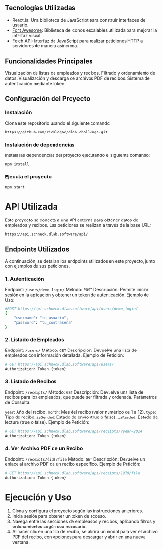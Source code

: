 ## Tecnologías Utilizadas

- [React.js]([https://reactjs.org/docs/getting-started.html](https://react.dev/learn)): Una biblioteca de JavaScript para construir interfaces de usuario.
- [Font Awesome](https://fontawesome.com/docs): Biblioteca de iconos escalables utilizada para mejorar la interfaz visual.
- [Fetch API](https://developer.mozilla.org/en-US/docs/Web/API/Fetch_API): Interfaz de JavaScript para realizar peticiones HTTP a servidores de manera asíncrona.

## Funcionalidades Principales
Visualización de listas de empleados y recibos.
Filtrado y ordenamiento de datos.
Visualización y descarga de archivos PDF de recibos.
Sistema de autenticación mediante token.

## Configuración del Proyecto
### Instalación

Clona este repositorio usando el siguiente comando:

```bash
https://github.com/ricklegac/dlab-challenge.git

```
### Instalación de dependencias

Instala las dependencias del proyecto ejecutando el siguiente comando:

```bash
npm install

```
### Ejecuta el proyecto

```bash
npm start

```
# API Utilizada

Este proyecto se conecta a una API externa para obtener datos de empleados y recibos. Las peticiones se realizan a través de la base URL:

```arduino
https://api.schneck.dlab.software/api/
```
## Endpoints Utilizados
A continuación, se detallan los endpoints utilizados en este proyecto, junto con ejemplos de sus peticiones.

### 1. Autenticación
Endpoint: `/users/demo_login/`
Método: `POST`
Descripción: Permite iniciar sesión en la aplicación y obtener un token de autenticación.
Ejemplo de Uso:
```bash
#POST https://api.schneck.dlab.software/api/users/demo_login/
{
    "username": "tu_usuario",
    "password": "tu_contraseña"
}

```
### 2. Listado de Empleados
Endpoint: `/users/`
Método: `GET`
Descripción: Devuelve una lista de empleados con información detallada.
Ejemplo de Petición:
```bash
# GET https://api.schneck.dlab.software/api/users/
Authorization: Token {token}
```
### 3. Listado de Recibos
Endpoint: `/receipts/`
Método: `GET`
Descripción: Devuelve una lista de recibos para los empleados, que puede ser filtrada y ordenada.
Parámetros de Consulta:

`year`: Año del recibo.
`month`: Mes del recibo (valor numérico de 1 a 12).
`type`: Tipo de recibo.
`isSended`: Estado de envío (true o false).
`isReaded`: Estado de lectura (true o false).
Ejemplo de Petición:
```bash
# GET https://api.schneck.dlab.software/api/receipts/?year=2024
Authorization: Token {token}
```
### 4. Ver Archivo PDF de un Recibo
Endpoint: `/receipts/{id}/file`
Método: `GET`
Descripción: Devuelve un enlace al archivo PDF de un recibo específico.
Ejemplo de Petición:
```bash
# GET https://api.schneck.dlab.software/api/receipts/1978/file
Authorization: Token {token}
```

# Ejecución y Uso
1. Clona y configura el proyecto según las instrucciones anteriores.
2. Inicia sesión para obtener un token de acceso.
3. Navega entre las secciones de empleados y recibos, aplicando filtros y ordenamientos según sea necesario.
4. Al hacer clic en una fila de recibo, se abrirá un modal para ver el archivo PDF del recibo, con opciones para descargar y abrir en una nueva ventana.



